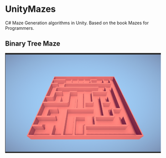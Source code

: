 # UnityMazes
C# Maze Generation algorithms in Unity. Based on the book Mazes for Programmers.

## Binary Tree Maze
![Binary Tree Maze Example](https://github.com/bzgeb/UnityMazes/blob/main/BinaryTree.png)
